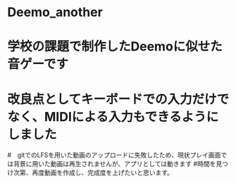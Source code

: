 # Deemo_another
# 学校の課題で制作したDeemoに似せた音ゲーです
# 改良点としてキーボードでの入力だけでなく、MIDIによる入力もできるようにしました
#　gitでのLFSを用いた動画のアップロードに失敗したため、現状プレイ画面では背景に用いた動画は再生されませんが、アプリとしては動きます
#時間を見つけ次第、再度動画を作成し、完成度を上げたいと思います。
